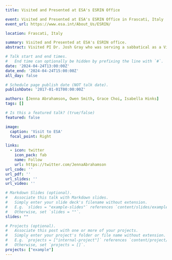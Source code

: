 ```yaml
---
title: Visited and Presented at ESA's ESRIN Office

event: Visited and Presented at ESA's ESRIN Office in Frascati, Italy
event_url: https://www.esa.int/About_Us/ESRIN/

location: Frascati, Italy

summary: Visited and Presented at ESA's ESRIN office. 
abstract: Visited PI Dr. Josh Gray who was serving a sabbatical as a Visiting Scientist at the European Space Agency's ESRIN office in Frascati, Italy. We got the chance to present to ESA's Science Hub Team and get a tour of the facilities.

# Talk start and end times.
#   End time can optionally be hidden by prefixing the line with `#`.
date: '2024-04-24T13:00:00Z'
date_end: '2024-04-24T15:00:00Z'
all_day: false

# Schedule page publish date (NOT talk date).
publishDate: '2017-01-01T00:00:00Z'

authors: [Jenna Abrahamson, Owen Smith, Grace Choi, Isabella Hinks]
tags: []

# Is this a featured talk? (true/false)
featured: false

image:
  caption: 'Visit to ESA'
  focal_point: Right

links:
  - icon: twitter
    icon_pack: fab
    name: Follow
    url: https://twitter.com/JennaAbrahamson
url_code: ''
url_pdf: ''
url_slides: ''
url_video: ''

# Markdown Slides (optional).
#   Associate this talk with Markdown slides.
#   Simply enter your slide deck's filename without extension.
#   E.g. `slides = "example-slides"` references `content/slides/example-slides.md`.
#   Otherwise, set `slides = ""`.
slides: ""

# Projects (optional).
#   Associate this post with one or more of your projects.
#   Simply enter your project's folder or file name without extension.
#   E.g. `projects = ["internal-project"]` references `content/project/deep-learning/index.md`.
#   Otherwise, set `projects = []`.
projects: ["example"]
---
```

